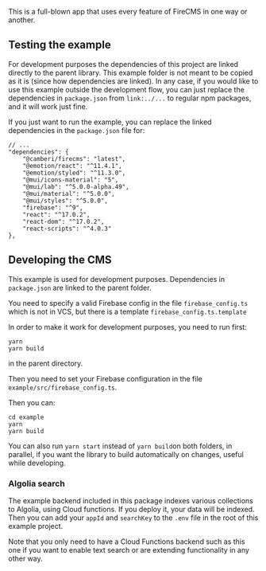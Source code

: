 This is a full-blown app that uses every feature of FireCMS in one way or
another.

## Testing the example

For development purposes the dependencies of this project are linked directly to
the parent library. This example folder is not meant to be copied as it is
(since how dependencies are linked). In any case, if you would like to use this
example outside the development flow, you can just replace the dependencies
in `package.json` from `link:../...` to regular npm packages, and it will work
just fine.

If you just want to run the example, you can replace the linked dependencies in
the `package.json` file for:

```
// ...
"dependencies": {
    "@camberi/firecms": "latest",
    "@emotion/react": "^11.4.1",
    "@emotion/styled": "^11.3.0",
    "@mui/icons-material": "5",
    "@mui/lab": "^5.0.0-alpha.49",
    "@mui/material": "^5.0.0",
    "@mui/styles": "^5.0.0",
    "firebase": "^9",
    "react": "^17.0.2",
    "react-dom": "^17.0.2",
    "react-scripts": "^4.0.3"
},
```

## Developing the CMS

This example is used for development purposes. Dependencies in `package.json`
are linked to the parent folder.

You need to specify a valid Firebase config in the file `firebase_config.ts`
which is not in VCS, but there is a template `firebase_config.ts.template`

In order to make it work for development
purposes, you need to run first:

```
yarn
yarn build
```

in the parent directory.

Then you need to set your Firebase configuration in the
file `example/src/firebase_config.ts`.

Then you can:

```
cd example
yarn
yarn build
```

You can also run `yarn start` instead of `yarn build`on both folders, in
parallel, if you want the library to build automatically on changes, useful
while developing.

### Algolia search

The example backend included in this package indexes various collections to
Algolia, using Cloud functions. If you deploy it, your data will be indexed.
Then you can add your `appId` and `searchKey` to the `.env` file in the root of this
example project.

Note that you only need to have a Cloud Functions backend such as this one if
you want to enable text search or are extending functionality in any other way.

